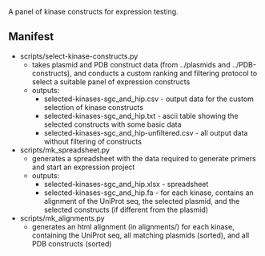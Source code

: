 A panel of kinase constructs for expression testing.

Manifest
--------

* scripts/select-kinase-constructs.py
  * takes plasmid and PDB construct data (from ../plasmids and ../PDB-constructs), and conducts a custom ranking and filtering protocol to select a suitable panel of expression constructs
  * outputs:
    * selected-kinases-sgc\_and\_hip.csv - output data for the custom selection of kinase constructs
    * selected-kinases-sgc\_and\_hip.txt - ascii table showing the selected constructs with some basic data
    * selected-kinases-sgc\_and\_hip-unfiltered.csv - all output data without filtering of constructs
* scripts/mk\_spreadsheet.py
  * generates a spreadsheet with the data required to generate primers and start an expression project
  * outputs:
    * selected-kinases-sgc\_and\_hip.xlsx - spreadsheet
    * selected-kinases-sgc\_and\_hip.fa - for each kinase, contains an alignment of the UniProt seq, the selected plasmid, and the selected constructs (if different from the plasmid)
* scripts/mk\_alignments.py
  * generates an html alignment (in alignments/) for each kinase, containing the UniProt seq, all matching plasmids (sorted), and all PDB constructs (sorted)
